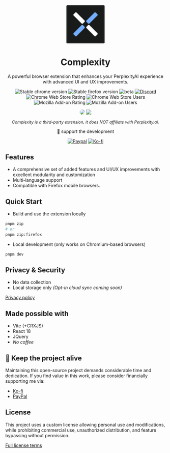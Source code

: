 <div align="center">
  <img src="public/icons/logo.svg" alt="Complexity Logo" width="120" height="120" />
</div>

<div align="center">

# Complexity

A powerful browser extension that enhances your PerplexityAI experience with advanced UI and UX improvements.

<p align="center">
  <div>
    <img src="https://img.shields.io/badge/dynamic/json?url=https%3A%2F%2Fcdn.cplx.app%2Fversions.json&query=latest&logo=google-chrome&label=chrome" alt="Stable chrome version">
    <img src="https://img.shields.io/badge/dynamic/json?url=https%3A%2F%2Fcdn.cplx.app%2Fversions.json&query=latestFirefox&logo=firefox&logoColor=orange&label=firefox" alt="Stable firefox version">
    <img src="https://img.shields.io/badge/dynamic/json?url=https%3A%2F%2Fraw.githubusercontent.com%2Fpnd280%2Fcomplexity%2Fnxt%2Fpackage.json&query=%24.version&logo=test&label=beta&color=yellow" alt="beta">
    <a href="https://discord.gg/fxzqdkwmWx" target="_blank"><img src="https://img.shields.io/discord/1245377426331144304?logo=discord&label=discord&link=https%3A%2F%2Fdiscord.gg%2FfxzqdkwmWx" alt="Discord"></a>
  </div>
  <div>
    <img src="https://img.shields.io/chrome-web-store/rating/ffppmilmeaekegkpckebkeahjgmhggpj?label=CWS%20rating" alt="Chrome Web Store Rating">
    <img src="https://img.shields.io/chrome-web-store/users/ffppmilmeaekegkpckebkeahjgmhggpj?label=CWS%20users" alt="Chrome Web Store Users">
    <img src="https://img.shields.io/amo/rating/complexity?label=AMO%20rating" alt="Mozilla Add-on Rating">
    <img src="https://img.shields.io/amo/users/complexity?label=AMO%20users" alt="Mozilla Add-on Users">
  </div>
</p>

<div>
  <a href="https://chromewebstore.google.com/detail/complexity/ffppmilmeaekegkpckebkeahjgmhggpj" target="_blank"><img src="https://i.imgur.com/9QWBxZO.png" width="200px" style="border-radius: .5rem"></a>
  <a href="https://addons.mozilla.org/en-US/firefox/addon/complexity/" target="_blank"><img src="https://i.imgur.com/RpP2H81.png" width="200px"></a>
  <p style="font-style: italic; font-size: .8rem;">Complexity is a third-party extension, it does NOT affiliate with Perplexity.ai.</p>
  💖 support the development
</div>

<a href="https://paypal.me/pnd280" target="_blank"><img src="https://img.shields.io/badge/Paypal-blue?logo=paypal&logoColor=white" alt="Paypal"></a>
<a href="https://ko-fi.com/pnd280" target="_blank"><img src="https://img.shields.io/badge/Ko--fi-orange?logo=kofi&logoColor=white" alt="Ko-fi"></a>

</div>

## Features

- A comprehensive set of added features and UI/UX improvements with excellent modularity and customization
- Multi-language support
- Compatible with Firefox mobile browsers.

## Quick Start

- Build and use the extension locally

```bash
pnpm zip
# or
pnpm zip:firefox
```

- Local development (only works on Chromium-based browsers)

```bash
pnpm dev
```

## Privacy & Security

- No data collection
- Local storage only _(Opt-in cloud sync coming soon)_

[Privacy policy](./PRIVACY.md)

## Made possible with

- Vite (+CRXJS)
- React 18
- JQuery
- _No coffee_

## 💖 Keep the project alive

Maintaining this open-source project demands considerable time and dedication. If you find value in this work, please consider financially supporting me via:

- [Ko-fi](https://ko-fi.com/pnd280)
- [PayPal](https://paypal.me/pnd280)

## License

This project uses a custom license allowing personal use and modifications, while prohibiting commercial use, unauthorized distribution, and feature bypassing without permission.

[Full license terms](./LICENSE)
